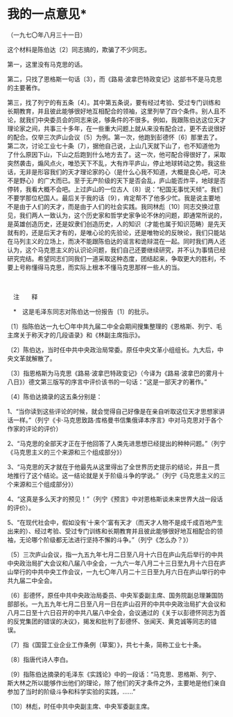# 我的一点意见\*

（一九七〇年八月三十一日）

这个材料是陈伯达〔2〕同志搞的，欺骗了不少同志。

第一，这里没有马克思的话。

第二，只找了恩格斯一句话〔3〕，而《路易·波拿巴特政变记》这部书不是马克思的主要著作。

第三，找了列宁的有五条〔4〕。其中第五条说，要有经过考验、受过专门训练和长期教育，并且彼此能够很好地互相配合的领袖，这里列举了四个条件。别人且不论，就我们中央委员会的同志来说，够条件的不很多。例如，我跟陈伯达这位天才理论家之间，共事三十多年，在一些重大问题上就从来没有配合过，更不去说很好的配合。仅举三次庐山会议〔5〕为例。第一次，他跑到彭德怀〔6〕那里去了。第二次，讨论工业七十条〔7〕，据他自己说，上山几天就下山了，也不知道他为了什么原因下山，下山之后跑到什么地方去了。这一次，他可配合得很好了，采取突然袭击，煽风点火，唯恐天下不乱，大有炸平庐山，停止地球转动之势。我这些话，无非是形容我们的天才理论家的心（是什么心我不知道，大概是良心吧，可决不是野心）的广大而已。至于无产阶级的天下是否会乱，庐山能否炸平，地球是否停转，我看大概不会吧。上过庐山的一位古人〔8〕说：“杞国无事忧天倾”。我们不要学那位杞国人。最后关于我的话〔9〕，肯定帮不了他多少忙。我是说主要地不是由于人们的天才，而是由于人们的社会实践。我同林彪〔10〕同志交换过意见，我们两人一致认为，这个历史家和哲学史家争论不休的问题，即通常所说的，是英雄创造历史，还是奴隶们创造历史，人的知识（才能也属于知识范畴）是先天就有的，还是后天才有的，是唯心论的先验论，还是唯物论的反映论，我们只能站在马列主义的立场上，而决不能跟陈伯达的谣言和诡辩混在一起。同时我们两人还认为，这个马克思主义的认识论问题，我们自己还要继续研究，并不认为事情已经研究完结。希望同志们同我们一道采取这种态度，团结起来，争取更大的胜利，不要上号称懂得马克思，而实际上根本不懂马克思那样一些人的当。

　　

　注　　释　

　\*　这是毛泽东同志对陈伯达一份报告〔1〕的批示。

〔1〕指陈伯达一九七〇年中共九届二中全会期间搜集整理的《恩格斯、列宁、毛主席关于称天才的几段语录》和《林副主席指示》。

〔2〕陈伯达，当时任中共中央政治局常委。原任中央文革小组组长。九大后，中央文革就解散了。

〔3〕指恩格斯为马克思《路易·波拿巴特政变记》（今译为《路易·波拿巴的雾月十八日》）德文第三版写的序言中评价该书的一句话：“这是一部天才的著作。”

〔4〕陈伯达摘录的这五条分别是：

1、“当你读到这些评论的时候，就会觉得自己好像是在亲自听取这位天才思想家讲话一样。”（列宁《卡·马克思致路·库格曼书信集俄译本序言》中对马克思对于各个作家的评论的评价）

2、“马克思的全部天才正在于他回答了人类先进思想已经提出的种种问题。”（列宁《马克思主义的三个来源和三个组成部分》）

3、“马克思的天才就在于他最先从这里得出了全世界历史提示的结论，并且一贯地推行了这个结论。这一结论就是关于阶级斗争的学说。”（列宁《马克思主义的三个来源和三个组成部分》）

4、“这真是多么天才的预见！”（列宁《预言》中对恩格斯谈未来世界大战一段话的评价）。

5、“在现代社会中，假如没有‘十来个’富有天才（而天才人物不是成千成百地产生出来的）、经过考验、受过专门训练和长期教育并且彼此能够很好地互相配合的领袖，无论哪个阶级都无法进行坚持不懈的斗争。”（列宁《怎么办？》）

〔5〕三次庐山会议，指一九五九年七月二日至八月十六日在庐山先后举行的中共中央政治局扩大会议和八届八中全会，一九六一年八月二十三日至九月十六日在庐山举行的中共中央工作会议，一九七〇年八月二十三日至九月六日在庐山举行的中共九届二中全会。

〔6〕彭德怀，原任中共中央政治局委员、中央军委副主席、国务院副总理兼国防部部长。一九五九年七月二日至八月一日在庐山召开的中共中央政治局扩大会议和八月二日至十六日召开的中共八届八中全会，会议通过的《关于以彭德怀同志为首的反党集团的错误的决议》，揭发和批判了彭德怀、张闻天、黄克诚等同志的错误。

〔7〕指《国营工业企业工作条例（草案）》，共七十条，简称工业七十条。

〔8〕指唐代诗人李白。

〔9〕指陈伯达摘录的毛泽东《实践论》中的一段话：“马克思、恩格斯、列宁、斯大林之所以能够作出他们的理论，除了他们的天才条件之外，主要地是他们亲自参加了当时的阶级斗争和科学实验的实践，......”

〔10〕林彪，时任中共中央副主席、中央军委副主席。
